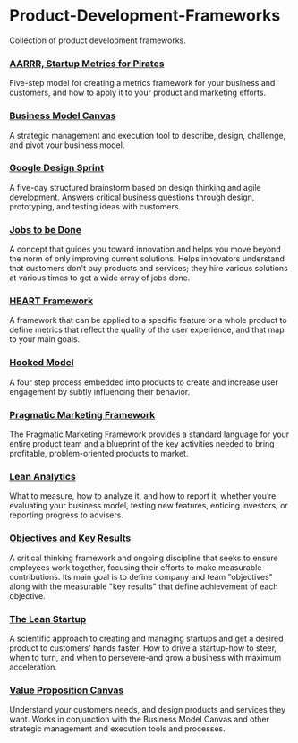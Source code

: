 # Product-Development-Frameworks

Collection of product development frameworks.

### [AARRR, Startup Metrics for Pirates](http://alinmat.com/productdepot/aarrr-startup-metrics-for-pirates/?ref=git)

Five-step model for creating a metrics framework for your business and customers, and how to apply it to your product and marketing efforts.

### [Business Model Canvas](http://alinmat.com/productdepot/business-model-canvas/?ref=git)

A strategic management and execution tool to describe, design, challenge, and pivot your business model.

### [Google Design Sprint](http://alinmat.com/productdepot/google-design-sprint/?ref=git)

A five-day structured brainstorm based on design thinking and agile development. Answers critical business questions through design, prototyping, and testing ideas with customers.

### [Jobs to be Done](http://alinmat.com/productdepot/jobs-to-be-done/?ref=git)

A concept that guides you toward innovation and helps you move beyond the norm of only improving current solutions. Helps innovators understand that customers don't buy products and services; they hire various solutions at various times to get a wide array of jobs done.

### [HEART Framework](http://alinmat.com/productdepot/heart-framework/?ref=git)

A framework that can be applied to a specific feature or a whole product to define metrics that reflect the quality of the user experience, and that map to your main goals.

### [Hooked Model](http://alinmat.com/productdepot/hooked-model/?ref=git)

A four step process embedded into products to create and increase user engagement by subtly influencing their behavior.

### [Pragmatic Marketing Framework](http://alinmat.com/productdepot/pragmatic-marketing-framework/?ref=git)

The Pragmatic Marketing Framework provides a standard language for your entire product team and a blueprint of the key activities needed to bring profitable, problem-oriented products to market.

### [Lean Analytics](http://alinmat.com/productdepot/lean-analytics/?ref=git)

What to measure, how to analyze it, and how to report it, whether you’re evaluating your business model, testing new features, enticing investors, or reporting progress to advisers.

### [Objectives and Key Results](http://alinmat.com/productdepot/objectives-and-key-results/?ref=git)

A critical thinking framework and ongoing discipline that seeks to ensure employees work together, focusing their efforts to make measurable contributions. Its main goal is to define company and team "objectives" along with the measurable "key results" that define achievement of each objective.

### [The Lean Startup](http://alinmat.com/productdepot/the-lean-startup/?ref=git)

A scientific approach to creating and managing startups and get a desired product to customers' hands faster. How to drive a startup-how to steer, when to turn, and when to persevere-and grow a business with maximum acceleration.

### [Value Proposition Canvas](http://alinmat.com/productdepot/value-proposition-canvas/?ref=git)

Understand your customers needs, and design products and services they want. Works in conjunction with the Business Model Canvas and other strategic management and execution tools and processes.

